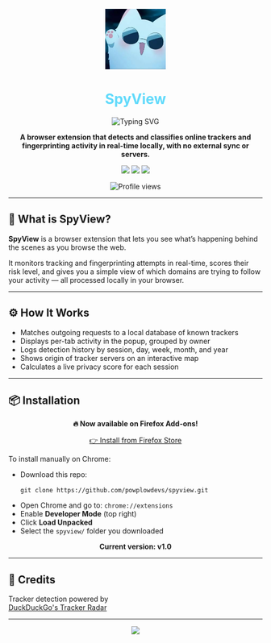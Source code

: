 <p align="center">
  <img src="https://raw.githubusercontent.com/powplowdevs/spyview/main/SpyViewLogo.jpg" alt="SpyView Logo" width="120"/>
</p>

<h1 align="center"><span style="color:#61DAFB;">SpyView</span></h1>

<p align="center">
  <img src="https://readme-typing-svg.demolab.com?font=Fira+Code&duration=3000&pause=1000&color=61DAFB&center=true&vCenter=true&width=460&lines=Classify+trackers+in+real+time;No+cloud%2C+no+sync%2C+fully+local;See+active+tracker+sources;Keep+yourself+in+the+loop" alt="Typing SVG" />
</p>

<p align="center">
  <b>A browser extension that detects and classifies online trackers and fingerprinting activity in real-time locally, with no external sync or servers.</b>
</p>

<p align="center">
  <img src="https://img.shields.io/github/license/powplowdevs/spyview?style=flat-square" />
  <img src="https://img.shields.io/github/stars/powplowdevs/spyview?style=flat-square" />
  <img src="https://img.shields.io/github/issues/powplowdevs/spyview?style=flat-square" />
</p>

<p align="center">
  <img src="https://profile-counter.glitch.me/powplowdevs/count.svg" alt="Profile views" />
</p>

---

## 📌 What is SpyView?

**SpyView** is a browser extension that lets you see what’s happening behind the scenes as you browse the web.

It monitors tracking and fingerprinting attempts in real-time, scores their risk level, and gives you a simple view of which domains are trying to follow your activity — all processed locally in your browser.

---

## ⚙️ How It Works

- Matches outgoing requests to a local database of known trackers  
- Displays per-tab activity in the popup, grouped by owner  
- Logs detection history by session, day, week, month, and year  
- Shows origin of tracker servers on an interactive map  
- Calculates a live privacy score for each session  

---

## 📦 Installation

<p align="center"><b>🔥 Now available on Firefox Add-ons!</b></p>

<p align="center">
  <a href="https://addons.mozilla.org/en-US/firefox/addon/spyview/" target="_blank">
    👉 Install from Firefox Store
  </a>
</p>

<p>To install manually on Chrome:</p>

<ul>
  <li>Download this repo:
    <pre><code>git clone https://github.com/powplowdevs/spyview.git</code></pre>
  </li>
  <li>Open Chrome and go to: <code>chrome://extensions</code></li>
  <li>Enable <b>Developer Mode</b> (top right)</li>
  <li>Click <b>Load Unpacked</b></li>
  <li>Select the <code>spyview/</code> folder you downloaded</li>
</ul>

<p align="center"><b>Current version: v1.0</b></p>

---

## 🤝 Credits

Tracker detection powered by  
<a href="https://github.com/duckduckgo/tracker-radar" target="_blank">DuckDuckGo's Tracker Radar</a>

---

<p align="center">
  <img src="https://readme-typing-svg.demolab.com?font=Fira+Code&duration=4000&pause=1000&color=FFD700&center=true&vCenter=true&width=460&lines=Track+the+trackers+tracking+you;Tongue+twister...;Watch+the+web+watching+you." />
</p>
